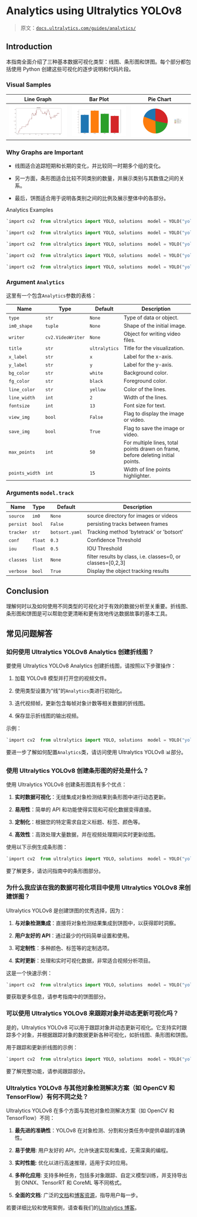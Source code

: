 # Analytics using Ultralytics YOLOv8

> 原文：[`docs.ultralytics.com/guides/analytics/`](https://docs.ultralytics.com/guides/analytics/)

## Introduction

本指南全面介绍了三种基本数据可视化类型：线图、条形图和饼图。每个部分都包括使用 Python 创建这些可视化的逐步说明和代码片段。

### Visual Samples

| Line Graph | Bar Plot | Pie Chart |
| --- | --- | --- |
| ![Line Graph](img/310987284c74c395fa14d1da04dbc7b8.png) | ![Bar Plot](img/47e4da87cdc8349d3e81ee4d52abdf6b.png) | ![Pie Chart](img/d07e3ed9a785a5a09f4f5c4a05b58ffb.png) |

### Why Graphs are Important

+   线图适合追踪短期和长期的变化，并比较同一时期多个组的变化。

+   另一方面，条形图适合比较不同类别的数量，并展示类别与其数值之间的关系。

+   最后，饼图适合用于说明各类别之间的比例及展示整体中的各部分。

Analytics Examples

```py
`import cv2  from ultralytics import YOLO, solutions  model = YOLO("yolov8s.pt")  cap = cv2.VideoCapture("Path/to/video/file.mp4") assert cap.isOpened(), "Error reading video file" w, h, fps = (int(cap.get(x)) for x in (cv2.CAP_PROP_FRAME_WIDTH, cv2.CAP_PROP_FRAME_HEIGHT, cv2.CAP_PROP_FPS))  out = cv2.VideoWriter("line_plot.avi", cv2.VideoWriter_fourcc(*"MJPG"), fps, (w, h))  analytics = solutions.Analytics(     type="line",     writer=out,     im0_shape=(w, h),     view_img=True, ) total_counts = 0 frame_count = 0  while cap.isOpened():     success, frame = cap.read()      if success:         frame_count += 1         results = model.track(frame, persist=True, verbose=True)          if results[0].boxes.id is not None:             boxes = results[0].boxes.xyxy.cpu()             for box in boxes:                 total_counts += 1          analytics.update_line(frame_count, total_counts)          total_counts = 0         if cv2.waitKey(1) & 0xFF == ord("q"):             break     else:         break  cap.release() out.release() cv2.destroyAllWindows()` 
```

```py
`import cv2  from ultralytics import YOLO, solutions  model = YOLO("yolov8s.pt")  cap = cv2.VideoCapture("Path/to/video/file.mp4") assert cap.isOpened(), "Error reading video file" w, h, fps = (int(cap.get(x)) for x in (cv2.CAP_PROP_FRAME_WIDTH, cv2.CAP_PROP_FRAME_HEIGHT, cv2.CAP_PROP_FPS)) out = cv2.VideoWriter("multiple_line_plot.avi", cv2.VideoWriter_fourcc(*"MJPG"), fps, (w, h))  analytics = solutions.Analytics(     type="line",     writer=out,     im0_shape=(w, h),     view_img=True,     max_points=200, )  frame_count = 0 data = {} labels = []  while cap.isOpened():     success, frame = cap.read()      if success:         frame_count += 1          results = model.track(frame, persist=True)          if results[0].boxes.id is not None:             boxes = results[0].boxes.xyxy.cpu()             track_ids = results[0].boxes.id.int().cpu().tolist()             clss = results[0].boxes.cls.cpu().tolist()              for box, track_id, cls in zip(boxes, track_ids, clss):                 # Store each class label                 if model.names[int(cls)] not in labels:                     labels.append(model.names[int(cls)])                  # Store each class count                 if model.names[int(cls)] in data:                     data[model.names[int(cls)]] += 1                 else:                     data[model.names[int(cls)]] = 0          # update lines every frame         analytics.update_multiple_lines(data, labels, frame_count)         data = {}  # clear the data list for next frame     else:         break  cap.release() out.release() cv2.destroyAllWindows()` 
```

```py
`import cv2  from ultralytics import YOLO, solutions  model = YOLO("yolov8s.pt")  cap = cv2.VideoCapture("Path/to/video/file.mp4") assert cap.isOpened(), "Error reading video file" w, h, fps = (int(cap.get(x)) for x in (cv2.CAP_PROP_FRAME_WIDTH, cv2.CAP_PROP_FRAME_HEIGHT, cv2.CAP_PROP_FPS))  out = cv2.VideoWriter("pie_chart.avi", cv2.VideoWriter_fourcc(*"MJPG"), fps, (w, h))  analytics = solutions.Analytics(     type="pie",     writer=out,     im0_shape=(w, h),     view_img=True, )  clswise_count = {}  while cap.isOpened():     success, frame = cap.read()     if success:         results = model.track(frame, persist=True, verbose=True)         if results[0].boxes.id is not None:             boxes = results[0].boxes.xyxy.cpu()             clss = results[0].boxes.cls.cpu().tolist()             for box, cls in zip(boxes, clss):                 if model.names[int(cls)] in clswise_count:                     clswise_count[model.names[int(cls)]] += 1                 else:                     clswise_count[model.names[int(cls)]] = 1              analytics.update_pie(clswise_count)             clswise_count = {}          if cv2.waitKey(1) & 0xFF == ord("q"):             break     else:         break  cap.release() out.release() cv2.destroyAllWindows()` 
```

```py
`import cv2  from ultralytics import YOLO, solutions  model = YOLO("yolov8s.pt")  cap = cv2.VideoCapture("Path/to/video/file.mp4") assert cap.isOpened(), "Error reading video file" w, h, fps = (int(cap.get(x)) for x in (cv2.CAP_PROP_FRAME_WIDTH, cv2.CAP_PROP_FRAME_HEIGHT, cv2.CAP_PROP_FPS))  out = cv2.VideoWriter("bar_plot.avi", cv2.VideoWriter_fourcc(*"MJPG"), fps, (w, h))  analytics = solutions.Analytics(     type="bar",     writer=out,     im0_shape=(w, h),     view_img=True, )  clswise_count = {}  while cap.isOpened():     success, frame = cap.read()     if success:         results = model.track(frame, persist=True, verbose=True)         if results[0].boxes.id is not None:             boxes = results[0].boxes.xyxy.cpu()             clss = results[0].boxes.cls.cpu().tolist()             for box, cls in zip(boxes, clss):                 if model.names[int(cls)] in clswise_count:                     clswise_count[model.names[int(cls)]] += 1                 else:                     clswise_count[model.names[int(cls)]] = 1              analytics.update_bar(clswise_count)             clswise_count = {}          if cv2.waitKey(1) & 0xFF == ord("q"):             break     else:         break  cap.release() out.release() cv2.destroyAllWindows()` 
```

```py
`import cv2  from ultralytics import YOLO, solutions  model = YOLO("yolov8s.pt")  cap = cv2.VideoCapture("path/to/video/file.mp4") assert cap.isOpened(), "Error reading video file" w, h, fps = (int(cap.get(x)) for x in (cv2.CAP_PROP_FRAME_WIDTH, cv2.CAP_PROP_FRAME_HEIGHT, cv2.CAP_PROP_FPS))  out = cv2.VideoWriter("area_plot.avi", cv2.VideoWriter_fourcc(*"MJPG"), fps, (w, h))  analytics = solutions.Analytics(     type="area",     writer=out,     im0_shape=(w, h),     view_img=True, )  clswise_count = {} frame_count = 0  while cap.isOpened():     success, frame = cap.read()     if success:         frame_count += 1         results = model.track(frame, persist=True, verbose=True)          if results[0].boxes.id is not None:             boxes = results[0].boxes.xyxy.cpu()             clss = results[0].boxes.cls.cpu().tolist()              for box, cls in zip(boxes, clss):                 if model.names[int(cls)] in clswise_count:                     clswise_count[model.names[int(cls)]] += 1                 else:                     clswise_count[model.names[int(cls)]] = 1          analytics.update_area(frame_count, clswise_count)         clswise_count = {}         if cv2.waitKey(1) & 0xFF == ord("q"):             break     else:         break  cap.release() out.release() cv2.destroyAllWindows()` 
```

### Argument `Analytics`

这里有一个包含`Analytics`参数的表格：

| Name | Type | Default | Description |
| --- | --- | --- | --- |
| `type` | `str` | `None` | Type of data or object. |
| `im0_shape` | `tuple` | `None` | Shape of the initial image. |
| `writer` | `cv2.VideoWriter` | `None` | Object for writing video files. |
| `title` | `str` | `ultralytics` | Title for the visualization. |
| `x_label` | `str` | `x` | Label for the x-axis. |
| `y_label` | `str` | `y` | Label for the y-axis. |
| `bg_color` | `str` | `white` | Background color. |
| `fg_color` | `str` | `black` | Foreground color. |
| `line_color` | `str` | `yellow` | Color of the lines. |
| `line_width` | `int` | `2` | Width of the lines. |
| `fontsize` | `int` | `13` | Font size for text. |
| `view_img` | `bool` | `False` | Flag to display the image or video. |
| `save_img` | `bool` | `True` | Flag to save the image or video. |
| `max_points` | `int` | `50` | For multiple lines, total points drawn on frame, before deleting initial points. |
| `points_width` | `int` | `15` | Width of line points highlighter. |

### Arguments `model.track`

| Name | Type | Default | Description |
| --- | --- | --- | --- |
| `source` | `im0` | `None` | source directory for images or videos |
| `persist` | `bool` | `False` | persisting tracks between frames |
| `tracker` | `str` | `botsort.yaml` | Tracking method 'bytetrack' or 'botsort' |
| `conf` | `float` | `0.3` | Confidence Threshold |
| `iou` | `float` | `0.5` | IOU Threshold |
| `classes` | `list` | `None` | filter results by class, i.e. classes=0, or classes=[0,2,3] |
| `verbose` | `bool` | `True` | Display the object tracking results |

## Conclusion

理解何时以及如何使用不同类型的可视化对于有效的数据分析至关重要。折线图、条形图和饼图是可以帮助您更清晰和更有效地传达数据故事的基本工具。

## 常见问题解答

### 如何使用 Ultralytics YOLOv8 Analytics 创建折线图？

要使用 Ultralytics YOLOv8 Analytics 创建折线图，请按照以下步骤操作：

1.  加载 YOLOv8 模型并打开您的视频文件。

1.  使用类型设置为“线”的`Analytics`类进行初始化。

1.  迭代视频帧，更新包含每帧对象计数等相关数据的折线图。

1.  保存显示折线图的输出视频。

示例：

```py
`import cv2  from ultralytics import YOLO, solutions  model = YOLO("yolov8s.pt") cap = cv2.VideoCapture("Path/to/video/file.mp4") out = cv2.VideoWriter("line_plot.avi", cv2.VideoWriter_fourcc(*"MJPG"), fps, (w, h))  analytics = solutions.Analytics(type="line", writer=out, im0_shape=(w, h), view_img=True)  while cap.isOpened():     success, frame = cap.read()     if success:         results = model.track(frame, persist=True)         total_counts = sum([1 for box in results[0].boxes.xyxy])         analytics.update_line(frame_count, total_counts)     if cv2.waitKey(1) & 0xFF == ord("q"):         break  cap.release() out.release() cv2.destroyAllWindows()` 
```

要进一步了解如何配置`Analytics`类，请访问使用 Ultralytics YOLOv8 📊部分。

### 使用 Ultralytics YOLOv8 创建条形图的好处是什么？

使用 Ultralytics YOLOv8 创建条形图具有多个优点：

1.  **实时数据可视化**：无缝集成对象检测结果到条形图中进行动态更新。

1.  **易用性**：简单的 API 和功能使得实现和可视化数据变得直接。

1.  **定制化**：根据您的特定需求自定义标题、标签、颜色等。

1.  **高效性**：高效处理大量数据，并在视频处理期间实时更新绘图。

使用以下示例生成条形图：

```py
`import cv2  from ultralytics import YOLO, solutions  model = YOLO("yolov8s.pt") cap = cv2.VideoCapture("Path/to/video/file.mp4") out = cv2.VideoWriter("bar_plot.avi", cv2.VideoWriter_fourcc(*"MJPG"), fps, (w, h))  analytics = solutions.Analytics(type="bar", writer=out, im0_shape=(w, h), view_img=True)  while cap.isOpened():     success, frame = cap.read()     if success:         results = model.track(frame, persist=True)         clswise_count = {             model.names[int(cls)]: boxes.size(0)             for cls, boxes in zip(results[0].boxes.cls.tolist(), results[0].boxes.xyxy)         }         analytics.update_bar(clswise_count)     if cv2.waitKey(1) & 0xFF == ord("q"):         break  cap.release() out.release() cv2.destroyAllWindows()` 
```

要了解更多，请访问指南中的条形图部分。

### 为什么我应该在我的数据可视化项目中使用 Ultralytics YOLOv8 来创建饼图？

Ultralytics YOLOv8 是创建饼图的优秀选择，因为：

1.  **与对象检测集成**：直接将对象检测结果集成到饼图中，以获得即时洞察。

1.  **用户友好的 API**：通过最少的代码简单设置和使用。

1.  **可定制性**：多种颜色、标签等的定制选项。

1.  **实时更新**：处理和实时可视化数据，非常适合视频分析项目。

这是一个快速示例：

```py
`import cv2  from ultralytics import YOLO, solutions  model = YOLO("yolov8s.pt") cap = cv2.VideoCapture("Path/to/video/file.mp4") out = cv2.VideoWriter("pie_chart.avi", cv2.VideoWriter_fourcc(*"MJPG"), fps, (w, h))  analytics = solutions.Analytics(type="pie", writer=out, im0_shape=(w, h), view_img=True)  while cap.isOpened():     success, frame = cap.read()     if success:         results = model.track(frame, persist=True)         clswise_count = {             model.names[int(cls)]: boxes.size(0)             for cls, boxes in zip(results[0].boxes.cls.tolist(), results[0].boxes.xyxy)         }         analytics.update_pie(clswise_count)     if cv2.waitKey(1) & 0xFF == ord("q"):         break  cap.release() out.release() cv2.destroyAllWindows()` 
```

要获取更多信息，请参考指南中的饼图部分。

### 可以使用 Ultralytics YOLOv8 来跟踪对象并动态更新可视化吗？

是的，Ultralytics YOLOv8 可以用于跟踪对象并动态更新可视化。它支持实时跟踪多个对象，并根据跟踪对象的数据更新各种可视化，如折线图、条形图和饼图。

用于跟踪和更新折线图的示例：

```py
`import cv2  from ultralytics import YOLO, solutions  model = YOLO("yolov8s.pt") cap = cv2.VideoCapture("Path/to/video/file.mp4") out = cv2.VideoWriter("line_plot.avi", cv2.VideoWriter_fourcc(*"MJPG"), fps, (w, h))  analytics = solutions.Analytics(type="line", writer=out, im0_shape=(w, h), view_img=True)  while cap.isOpened():     success, frame = cap.read()     if success:         results = model.track(frame, persist=True)         total_counts = sum([1 for box in results[0].boxes.xyxy])         analytics.update_line(frame_count, total_counts)     if cv2.waitKey(1) & 0xFF == ord("q"):         break  cap.release() out.release() cv2.destroyAllWindows()` 
```

要了解完整功能，请参阅跟踪部分。

### Ultralytics YOLOv8 与其他对象检测解决方案（如 OpenCV 和 TensorFlow）有何不同之处？

Ultralytics YOLOv8 在多个方面与其他对象检测解决方案（如 OpenCV 和 TensorFlow）不同：

1.  **最先进的准确性**：YOLOv8 在对象检测、分割和分类任务中提供卓越的准确性。

1.  **易于使用**: 用户友好的 API，允许快速实现和集成，无需深奥的编程。

1.  **实时性能**: 优化以进行高速推理，适用于实时应用。

1.  **多样化应用**: 支持多种任务，包括多对象跟踪、自定义模型训练，并支持导出到 ONNX、TensorRT 和 CoreML 等不同格式。

1.  **全面的文档**: 广泛的[文档](https://docs.ultralytics.com/)和[博客资源](https://www.ultralytics.com/blog)，指导用户每一步。

若要详细比较和使用案例，请查看我们的[Ultralytics 博客](https://www.ultralytics.com/blog/ai-use-cases-transforming-your-future)。
